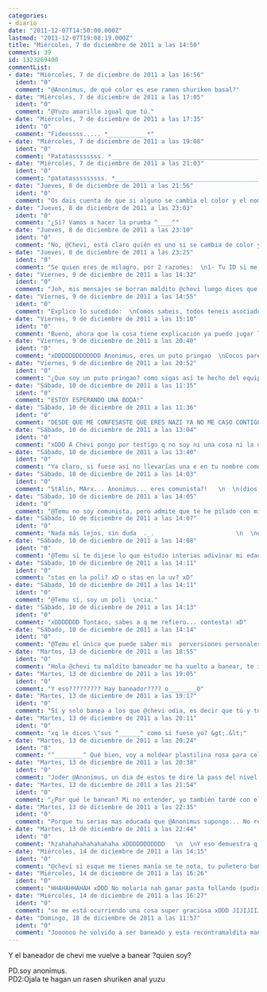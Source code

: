 ```yaml
---
categories:
- diario
date: "2011-12-07T14:50:00.000Z"
lastmod: "2011-12-07T19:08:19.000Z"
title: "Miércoles, 7 de diciembre de 2011 a las 14:50"
comments: 39
id: 1323269400
commentList:
- date: "Miércoles, 7 de diciembre de 2011 a las 16:56"
  ident: "0"
  comment: "@Anonimus, de qué color es ese ramen shuriken basal?"
- date: "Miércoles, 7 de diciembre de 2011 a las 17:05"
  ident: "0"
  comment: "@Yuzu amarillo igual que tú."
- date: "Miércoles, 7 de diciembre de 2011 a las 17:35"
  ident: "0"
  comment: "Fideossss..... *___________*"
- date: "Miércoles, 7 de diciembre de 2011 a las 19:08"
  ident: "0"
  comment: "Patatassssssss. *___________________________________________________________________________________*"
- date: "Miércoles, 7 de diciembre de 2011 a las 21:03"
  ident: "0"
  comment: "patatasssssssss. *___________________________________________________________________________________*"
- date: "Jueves, 8 de diciembre de 2011 a las 21:56"
  ident: "0"
  comment: "Os dais cuenta de que si alguno se cambia el color y el nombre, solo seria reconocible por la ID? Pero como muy pocos conocemos las ids de los demas, serian como gente nueva?  \n  \nQue cosas..."
- date: "Jueves, 8 de diciembre de 2011 a las 23:03"
  ident: "0"
  comment: "¿Sí? Vamos a hacer la prueba ^____^"
- date: "Jueves, 8 de diciembre de 2011 a las 23:10"
  ident: "0"
  comment: "No, @Chevi, está claro quién es uno si se cambia de color y nombre. Por los comentarios anteriores."
- date: "Jueves, 8 de diciembre de 2011 a las 23:25"
  ident: "0"
  comment: "Se quien eres de milagro, por 2 razones:  \n1- Tu ID si me la sabia, cuando entraste todavia se usaba mucho lo de #{ID}  \n2- Recuerdo tus comentarios sobre Flash con @Johan...  \n  \nSi no supiese tu id, y ayer no hubiese estado aqui... imposible casi. Lo cual me hace pensar que tengo que poner un boton en el historial de mensajes que ponga \"Mostrar mas\""
- date: "Viernes, 9 de diciembre de 2011 a las 14:32"
  ident: "0"
  comment: "Joh, mis mensajes se borran maldito @chevi luego dices que no me odias."
- date: "Viernes, 9 de diciembre de 2011 a las 14:55"
  ident: "0"
  comment: "Explico lo sucedido:  \nComos sabeis, todos teneis asociado una ID unica. Al cambiar de servidor, tuve problemas para transferir todos los usuarios. Incluso si se transfieren todos los comentarios del diario, por ejemplo, si el usuario asociado a un comentario ha desaparecido, dicho comentario no aparecerá.  \n  \nPor tanto todos los usuarios que hayan entrado en el ultimo mes aproximadamente pueden haber sufrido este problema  \n  \nDisculpa las molestias @Anonimus"
- date: "Viernes, 9 de diciembre de 2011 a las 15:10"
  ident: "0"
  comment: "Bueno, ahora que la cosa tiene explicación ya puedo jugar la segunda parte del encuentro tranquilo, pero un día vacilaras y demostrarás que me odias @chevi, hasta entonces quedas perdonado."
- date: "Viernes, 9 de diciembre de 2011 a las 20:40"
  ident: "0"
  comment: "xDDDDDDDDDDDDD Anonimus, eres un puto pringao  \nCocos parece q t ganó, aun regalando infinitos cocos... y com oeres un borde, pues nadie t apoya..."
- date: "Viernes, 9 de diciembre de 2011 a las 20:52"
  ident: "0"
  comment: "¿Que soy un puto pringao? como sigas así te hecho del equipo y pongo a cualquier otro, o te retractas y me pides perdón o rudolph jugará la segunda parte por ti."
- date: "Sábado, 10 de diciembre de 2011 a las 11:35"
  ident: "0"
  comment: "ESTOY ESPERANDO UNA BODA!"
- date: "Sábado, 10 de diciembre de 2011 a las 11:36"
  ident: "0"
  comment: "DESDE QUE ME CONFESASTE QUE ERES NAZI YA NO ME CASO CONTIGO Y ADEMíS ERES DE PSOE"
- date: "Sábado, 10 de diciembre de 2011 a las 13:04"
  ident: "0"
  comment: "xDDD A Chevi pongo por testigo q no soy ni una cosa ni la otra!!! Y q espero pasar jamás hambre! (pero hambre de verdad, no de q tngas un poco d hambre xq no has desayunado, no no no, hambre de guerra, de dias comiendo poco y nada)"
- date: "Sábado, 10 de diciembre de 2011 a las 13:40"
  ident: "0"
  comment: "Ya claro, si fuese así no llevarías una e en tu nombre como tu amado hitler."
- date: "Sábado, 10 de diciembre de 2011 a las 14:03"
  ident: "0"
  comment: "StAlin, MArx... Anonimus... eres comunista?!   \n  \n(dios, q relaciones de ideas más absurdas... no se t ha ocurrido nada mejor?)"
- date: "Sábado, 10 de diciembre de 2011 a las 14:05"
  ident: "0"
  comment: "@Temu no soy comunista, pero admite que te he pilado con mi gran lógica y eso te jode."
- date: "Sábado, 10 de diciembre de 2011 a las 14:07"
  ident: "0"
  comment: "Nada más lejos, sin duda  ._.                       \n  \nq estudias, anon?"
- date: "Sábado, 10 de diciembre de 2011 a las 14:08"
  ident: "0"
  comment: "@Temu si te dijese lo que estudio interias adivinar mi edad, si soy anonimus significa que nadie puede saber nada sobre mi (salvo @chevi y su estúpido rastreador)"
- date: "Sábado, 10 de diciembre de 2011 a las 14:11"
  ident: "0"
  comment: "stas en la poli? xD o stas en la uv? xD"
- date: "Sábado, 10 de diciembre de 2011 a las 14:11"
  ident: "0"
  comment: "@Temu sí, soy un poli  \ncia."
- date: "Sábado, 10 de diciembre de 2011 a las 14:13"
  ident: "0"
  comment: "xDDDDDDD Tontaco, sabes a q me refiero... contesta! xD"
- date: "Sábado, 10 de diciembre de 2011 a las 14:14"
  ident: "0"
  comment: "@Temu el único que puede saber mis  perversiones personales es el perverso @chevi."
- date: "Martes, 13 de diciembre de 2011 a las 18:55"
  ident: "0"
  comment: "Hola @chevi tu maldito baneador me ha vuelto a banear, te informo aquí por no hacer otra entrada XD."
- date: "Martes, 13 de diciembre de 2011 a las 19:05"
  ident: "0"
  comment: "Y eso????????? Hay baneador???? o________O"
- date: "Martes, 13 de diciembre de 2011 a las 19:17"
  ident: "0"
  comment: "Sí y solo banea a los que @chevi odia, es decir que tú y tus ^____^ estais a salvo."
- date: "Martes, 13 de diciembre de 2011 a las 20:11"
  ident: "0"
  comment: "xq le dices \"sus ^______^ como si fuese yo? &gt;.&lt;"
- date: "Martes, 13 de diciembre de 2011 a las 20:24"
  ident: "0"
  comment: "^________^ Qué bien, voy a moldear plastilina rosa para celebrarlo!!!"
- date: "Martes, 13 de diciembre de 2011 a las 20:38"
  ident: "0"
  comment: "Joder @Anonimus, un dia de estos te dire la pass del nivel 1 para que dejes de ser baneado de una vez xD"
- date: "Martes, 13 de diciembre de 2011 a las 21:54"
  ident: "0"
  comment: "¿Por qué le banean? Mi no entender, yo también tardé con el 1 y nunca me pasó nada malo."
- date: "Martes, 13 de diciembre de 2011 a las 22:35"
  ident: "0"
  comment: "Porque tu serias mas educada que @Anonimus supongo... No recuerdo que cosas observaba el baneador, pero algo hace anonimus siempre xd"
- date: "Martes, 13 de diciembre de 2011 a las 22:44"
  ident: "0"
  comment: "hzahahahahahahahaha xDDDDDDDDDDD   \n  \nY eso demuestra q  @anonimus es... MALO.   \n  \nMUAHAHAAHA  \n  \n(sino el koala feliz no lo banearía xDD)  \n  \n(@chevi, sería curioso ver q cosas observa el baneador xDD)"
- date: "Miércoles, 14 de diciembre de 2011 a las 14:15"
  ident: "0"
  comment: "@chevi si esque me tienes manía se te nota, tu puñetero baneador solo me banea a mi.  \n@temu si el baneador banease a putas tú ya estarías baneado desde hace mucho XD."
- date: "Miércoles, 14 de diciembre de 2011 a las 16:26"
  ident: "0"
  comment: "HHAHAHHAHAH xDDD No molaría nah ganar pasta follando (pudiendo elegir a qien t follas)"
- date: "Miércoles, 14 de diciembre de 2011 a las 16:27"
  ident: "0"
  comment: "se me está ocurriendo una cosa super graciosa xDDD JIJIJIIJ mira privado, @chevi xDD y avisa cuando respondas e.e"
- date: "Domingo, 18 de diciembre de 2011 a las 11:57"
  ident: "0"
  comment: "Joooooo he volvido a ser baneado y esta recontramaldita manía de banearme me está haciendo plantearme si de verdad esta página me odia."
---
```


Y el baneador de chevi me vuelve a banear ?quien soy?  
  
PD.soy anonimus.  
PD2:Ojala te hagan un rasen shuriken anal yuzu